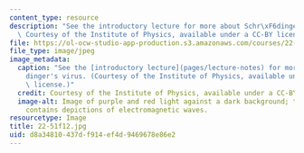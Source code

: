 ```yaml
---
content_type: resource
description: "See the introductory lecture for more about Schr\xF6dinger's virus.\
  \ Courtesy of the Institute of Physics, available under a CC-BY license."
file: https://ol-ocw-studio-app-production.s3.amazonaws.com/courses/22-51-quantum-theory-of-radiation-interactions-fall-2012/d8a34810437df914ef4d9469678e86e2_22-51f12.jpg
file_type: image/jpeg
image_metadata:
  caption: "See the [introductory lecture](pages/lecture-notes) for more about Schr\xF6\
    dinger's virus. (Courtesy of the Institute of Physics, available under a CC-BY\
    \ license.)"
  credit: Courtesy of the Institute of Physics, available under a CC-BY license.
  image-alt: Image of purple and red light against a dark background; the purple light
    contains depictions of electromagnetic waves.
resourcetype: Image
title: 22-51f12.jpg
uid: d8a34810-437d-f914-ef4d-9469678e86e2
---
```

